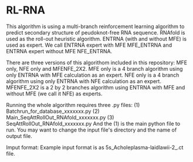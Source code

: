 # RL-RNA

This algorithm is using a multi-branch reinforcement learning algorithm to predict secondary structure of peudoknot-free RNA sequence.
RNAfold is used as the roll-out heuristic algorithm.
ENTRNA (with and without MFE) is used as expert.
We call ENTRNA expert with MFE MFE_ENTRNA and ENTRNA expert without MFE NFE_ENTRNA.

There are three versions of this algorithom included in this repository: MFE only, NFE only and MFENFE_2X2.
MFE only is a 4 branch algorithm using only ENTRNA with MFE calculation as an expert.
NFE only is a 4 branch algorithm using only ENTRNA with NFE calculation as an expert.
MFENFE_2X2 is a 2 by 2 branches algorithm using ENTRNA with MFE and without MFE (we call it NFE) as experts.

Running the whole algorithm requires three .py files:
(1) Batchrun_for_database_xxxxxxx.py
(2) Main_SeqAttRollOut_RNAfold_xxxxxxx.py
(3) SeqAttRollOut_RNAfold_xxxxxxx.py
And the (1) is the main python file to run. You may want to change the input file's directory and the name of output file.


Imput format: 
Example input format is as 5s_Acholeplasma-laidlawii-2_.ct file.

